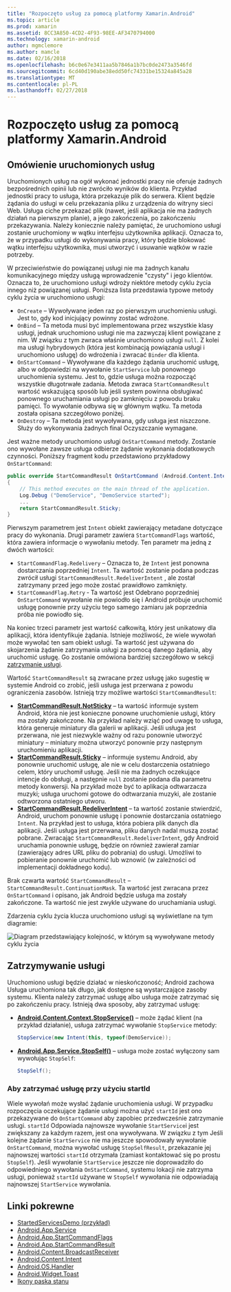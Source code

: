 ```yaml
---
title: "Rozpoczęto usług za pomocą platformy Xamarin.Android"
ms.topic: article
ms.prod: xamarin
ms.assetid: 8CC3A850-4CD2-4F93-98EE-AF3470794000
ms.technology: xamarin-android
author: mgmclemore
ms.author: mamcle
ms.date: 02/16/2018
ms.openlocfilehash: b6c0e67e3411aa5b7846a1b7bc0de2473a3546fd
ms.sourcegitcommit: 6cd40d190abe38edd50fc74331be15324a845a28
ms.translationtype: MT
ms.contentlocale: pl-PL
ms.lasthandoff: 02/27/2018
---
```

# <a name="started-services-with-xamarinandroid"></a>Rozpoczęto usług za pomocą platformy Xamarin.Android

## <a name="started-services-overview"></a>Omówienie uruchomionych usług

Uruchomionych usług na ogół wykonać jednostki pracy nie oferuje żadnych bezpośrednich opinii lub nie zwróciło wyników do klienta. Przykład jednostki pracy to usługa, która przekazuje plik do serwera. Klient będzie żądania do usługi w celu przekazania pliku z urządzenia do witryny sieci Web. Usługa ciche przekazać plik (nawet, jeśli aplikacja nie ma żadnych działań na pierwszym planie), a jego zakończenia, po zakończeniu przekazywania. Należy koniecznie należy pamiętać, że uruchomiono usługi zostanie uruchomiony w wątku interfejsu użytkownika aplikacji. Oznacza to, że w przypadku usługi do wykonywania pracy, który będzie blokować wątku interfejsu użytkownika, musi utworzyć i usuwanie wątków w razie potrzeby.

W przeciwieństwie do powiązanej usługi nie ma żadnych kanału komunikacyjnego między usługą wprowadzenie "czysty" i jego klientów. Oznacza to, że uruchomiono usługi wdroży niektóre metody cyklu życia innego niż powiązanej usługi. Poniższa lista przedstawia typowe metody cyklu życia w uruchomiono usługi:

* `OnCreate` &ndash; Wywoływane jeden raz po pierwszym uruchomieniu usługi. Jest to, gdy kod inicjujący powinny zostać wdrożone.
* `OnBind` &ndash; Ta metoda musi być implementowana przez wszystkie klasy usługi, jednak uruchomiono usługi nie ma zazwyczaj klient powiązane z nim. W związku z tym zwraca właśnie uruchomiono usługi `null`. Z kolei ma usługi hybrydowych (która jest kombinacją powiązania usługi i uruchomiono usługę) do wdrożenia i zwracać `Binder` dla klienta.
* `OnStartCommand` &ndash; Wywoływane dla każdego żądania uruchomić usługę, albo w odpowiedzi na wywołanie `StartService` lub ponownego uruchomienia systemu. Jest to, gdzie usługa można rozpocząć wszystkie długotrwałe zadania. Metoda zwraca `StartCommandResult` wartość wskazującą sposób lub jeśli system powinna obsługiwać ponownego uruchamiania usługi po zamknięciu z powodu braku pamięci. To wywołanie odbywa się w głównym wątku. Ta metoda została opisana szczegółowo poniżej.
* `OnDestroy` &ndash; Ta metoda jest wywoływana, gdy usługa jest niszczone. Służy do wykonywania żadnych final Oczyszczanie wymagane.

Jest ważne metody uruchomiono usługi `OnStartCommand` metody. Zostanie ono wywołane zawsze usługa odbierze żądanie wykonania dodatkowych czynności. Poniższy fragment kodu przedstawiono przykładowy `OnStartCommand`: 

```csharp
public override StartCommandResult OnStartCommand (Android.Content.Intent intent, StartCommandFlags flags, int startId)
{
    // This method executes on the main thread of the application.
    Log.Debug ("DemoService", "DemoService started");
    ...
    return StartCommandResult.Sticky;
}
```

Pierwszym parametrem jest `Intent` obiekt zawierający metadane dotyczące pracy do wykonania. Drugi parametr zawiera `StartCommandFlags` wartość, która zawiera informacje o wywołaniu metody. Ten parametr ma jedną z dwóch wartości:

* `StartCommandFlag.Redelivery` &ndash; Oznacza to, że `Intent` jest ponowna dostarczania poprzedniej `Intent`. Ta wartość zostanie podana podczas zwrócił usługi `StartCommandResult.RedeliverIntent` , ale został zatrzymany przed jego może zostać prawidłowo zamknięty.
* `StartCommandFlag.Retry` &dash; Ta wartość jest Odebrano poprzedniej `OnStartCommand` wywołanie nie powiodło się i Android próbuje uruchomić usługę ponownie przy użyciu tego samego zamiaru jak poprzednia próba nie powiodło się.
 
Na koniec trzeci parametr jest wartość całkowitą, który jest unikatowy dla aplikacji, która identyfikuje żądania. Istnieje możliwość, że wiele wywołań może wywołać ten sam obiekt usługi. Ta wartość jest używana do skojarzenia żądanie zatrzymania usługi za pomocą danego żądania, aby uruchomić usługę. Go zostanie omówiona bardziej szczegółowo w sekcji [zatrzymanie usługi](#Stopping_the_Service). 

Wartość `StartCommandResult` są zwracane przez usługę jako sugestię w systemie Android co zrobić, jeśli usługa jest przerwana z powodu ograniczenia zasobów. Istnieją trzy możliwe wartości `StartCommandResult`:

* **[StartCommandResult.NotSticky](https://developer.xamarin.com/api/field/Android.App.StartCommandResult.NotSticky/)**  &ndash; ta wartość informuje system Android, która nie jest konieczne ponowne uruchomienie usługi, który ma zostały zakończone. Na przykład należy wziąć pod uwagę to usługa, która generuje miniatury dla galerii w aplikacji. Jeśli usługa jest przerwana, nie jest niezwykle ważny od razu ponownie utworzyć miniatury &ndash; miniatury można utworzyć ponownie przy następnym uruchomieniu aplikacji.
* **[StartCommandResult.Sticky](https://developer.xamarin.com/api/field/Android.App.StartCommandResult.Sticky/)**  &ndash; informuje systemu Android, aby ponownie uruchomić usługę, ale nie w celu dostarczenia ostatniego celem, który uruchomił usługę. Jeśli nie ma żadnych oczekujące intencje do obsługi, a następnie `null` zostanie podana dla parametru metody konwersji. Na przykład może być to aplikacja odtwarzacza muzyki; usługa uruchomi gotowe do odtwarzania muzyki, ale zostanie odtworzona ostatniego utworu. 
* **[StartCommandResult.RedeliverIntent](https://developer.xamarin.com/api/field/Android.App.StartCommandResult.RedeliverIntent/)**  &ndash; ta wartość zostanie stwierdzić, Android, uruchom ponownie usługę i ponownie dostarczania ostatniego `Intent`. Na przykład jest to usługa, która pobiera plik danych dla aplikacji. Jeśli usługa jest przerwana, pliku danych nadal muszą zostać pobrane. Zwracając `StartCommandResult.RedeliverIntent`, gdy Android uruchamia ponownie usługę, będzie on również zawierał zamiar (zawierający adres URL pliku do pobrania) do usługi. Umożliwi to pobieranie ponownie uruchomić lub wznowić (w zależności od implementacji dokładnego kodu).

Brak czwarta wartość `StartCommandResult` &ndash; `StartCommandResult.ContinuationMask`. Ta wartość jest zwracana przez `OnStartCommand` i opisano, jak Android będzie usługa ma zostały zakończone. Ta wartość nie jest zwykle używane do uruchamiania usługi.

Zdarzenia cyklu życia klucza uruchomiono usługi są wyświetlane na tym diagramie: 

![Diagram przedstawiający kolejność, w którym są wywoływane metody cyklu życia](started-services-images/started-service-01.png "diagram przedstawiający kolejność, w którym są wywoływane metody cyklu życia.")


## <a name="stopping-the-service"></a>Zatrzymywanie usługi

Uruchomiono usługi będzie działać w nieskończoność; Android zachowa Usługa uruchomiona tak długo, jak dostępne są wystarczające zasoby systemu. Klienta należy zatrzymać usługę albo usługa może zatrzymać się po zakończeniu pracy. Istnieją dwa sposoby, aby zatrzymać usługę: 
 
* **[Android.Content.Context.StopService()](https://developer.xamarin.com/api/member/Android.Content.Context.StopService/p/Android.Content.Intent/)**  &ndash; może żądać klient (na przykład działanie), usługa zatrzymać wywołanie `StopService` metody: 

    ```csharp
    StopService(new Intent(this, typeof(DemoService));
    ```

* **[Android.App.Service.StopSelf()](https://developer.xamarin.com/api/member/Android.App.Service.StopSelf()/)**  &ndash; usługa może zostać wyłączony sam wywołując `StopSelf`:

    ```csharp
    StopSelf();
    ```
    
### <a name="using-startid-to-stop-a-service"></a>Aby zatrzymać usługę przy użyciu startId

Wiele wywołań może wysłać żądanie uruchomienia usługi. W przypadku rozpoczęcia oczekujące żądanie usługi można użyć `startId` jest ono przekazywane do `OnStartCommand` aby zapobiec przedwcześnie zatrzymanie usługi. `startId` Odpowiada najnowsze wywołanie `StartService`i jest zwiększany za każdym razem, jest ona wywoływana. W związku z tym Jeśli kolejne żądanie `StartService` nie ma jeszcze spowodowały wywołanie `OnStartCommand`, można wywołać usługę `StopSelfResult`, przekazanie jej najnowszej wartości `startId` otrzymała (zamiast kontaktować się po prostu `StopSelf`). Jeśli wywołanie `StartService` jeszcze nie doprowadziło do odpowiedniego wywołania `OnStartCommand`, systemu lokacji nie zatrzyma usługi, ponieważ `startId` używane w `StopSelf` wywołania nie odpowiadają najnowszej `StartService` wywołania.


## <a name="related-links"></a>Linki pokrewne

- [StartedServicesDemo (przykład)](https://developer.xamarin.com/samples/monodroid/ApplicationFundamentals/ServiceSamples/StartedServicesDemo/)
- [Android.App.Service](https://developer.xamarin.com/api/type/Android.App.Service)
- [Android.App.StartCommandFlags](https://developer.xamarin.com/api/type/Android.App.StartCommandFlags)
- [Android.App.StartCommandResult](https://developer.xamarin.com/api/type/Android.App.StartCommandResult)
- [Android.Content.BroadcastReceiver](https://developer.xamarin.com/api/type/Android.Content.BroadcastReceiver/)
- [Android.Content.Intent](https://developer.xamarin.com/api/type/Android.Content.Intent)
- [Android.OS.Handler](https://developer.xamarin.com/api/type/Android.OS.Handler/)
- [Android.Widget.Toast](https://developer.xamarin.com/api/type/Android.Widget.Toast/)
- [Ikony paska stanu](http://developer.android.com/guide/practices/ui_guidelines/icon_design_status_bar.html)
